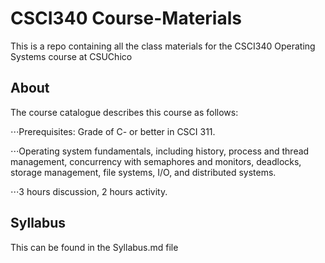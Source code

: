 # CSCI340 Course-Materials

This is a repo containing all the class materials for the CSCI340 Operating Systems course at CSUChico

## About

The course catalogue describes this course as follows:

⋅⋅⋅Prerequisites: Grade of C- or better in CSCI 311.

⋅⋅⋅Operating system fundamentals, including history, process and thread management, concurrency with semaphores and monitors, deadlocks, storage management, file systems, I/O, and distributed systems.

⋅⋅⋅3 hours discussion, 2 hours activity. 

## Syllabus

This can be found in the Syllabus.md file

##
